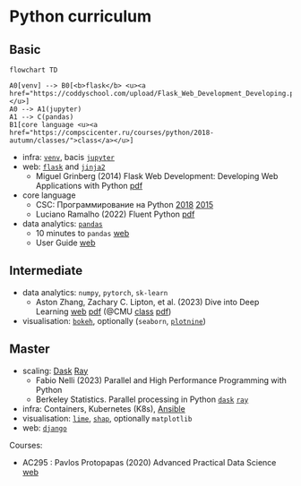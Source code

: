 # Python curriculum

## Basic

<!-- [Diag-aC](https://github.com/HariSekhon/Diagrams-as-Code) -->
<!-- [live edit](https://mermaid.live/edit) -->
```mermaid
flowchart TD

A0[venv] --> B0[<b>flask</b> <u><a href="https://coddyschool.com/upload/Flask_Web_Development_Developing.pdf">book</a></u>]
A0 --> A1(jupyter)
A1 --> C(pandas)
B1[core language <u><a href="https://compscicenter.ru/courses/python/2018-autumn/classes/">class</a></u>]
```

- infra:
  [`venv`](https://docs.python.org/3/library/venv.html),
  bacis [`jupyter`](https://docs.jupyter.org/en/latest/start/index.html)
- web:
  [`flask`](https://flask.palletsprojects.com/en/3.0.x/quickstart/) and [`jinja2`](https://jinja.palletsprojects.com/en/3.0.x/)
  - Miguel Grinberg (2014) Flask Web Development: Developing Web Applications with Python
    [pdf](https://coddyschool.com/upload/Flask_Web_Development_Developing.pdf)
- core language
  - CSC: Программирование на Python
    [2018](https://compscicenter.ru/courses/python/2018-autumn/classes/)
    [2015](https://compscicenter.ru/courses/python/2015-autumn/classes/)
  - Luciano Ramalho (2022) Fluent Python
    [pdf](https://sd.blackball.lv/library/Fluent_Python_(2022).pdf)
- data analytics: [`pandas`](https://pandas.pydata.org/docs/getting_started/index.html)
  - 10 minutes to `pandas`
    [web](https://pandas.pydata.org/docs/user_guide/10min.html)
  - User Guide
    [web](https://pandas.pydata.org/docs/user_guide/cookbook.html)

## Intermediate

<!-- [vk](https://vk.com/topic-51126445_30695036?offset=last)
[vk](https://vk.com/@-219830743-pdf-ebook-data-science-with-python-and-dask) -->
- data analytics:
  `numpy`,
  `pytorch`,
  `sk-learn`
  - Aston Zhang, Zachary C. Lipton, et al. (2023) Dive into Deep Learning
    [web](https://d2l.ai/index.html) [pdf](https://d2l.ai/d2l-en.pdf)
    (@CMU
    [class](https://deeplearning.cs.cmu.edu/F22/)
    [pdf](https://deeplearning.cs.cmu.edu/F23/document/readings/d2l-en.pdf))
- visualisation:
  [`bokeh`](https://docs.bokeh.org/en/latest/docs/gallery.html),
  optionally (`seaborn`,
  [`plotnine`](https://plotnine.readthedocs.io/en/stable/gallery.html))

## Master

- scaling:
  [Dask](https://www.dask.org/get-started)
  [Ray](https://docs.ray.io/en/latest/ray-overview/getting-started.html)
  - Fabio Nelli (2023) Parallel and High Performance Programming with Python
  - Berkeley Statistics. Parallel processing in Python
    [`dask`](https://berkeley-scf.github.io/tutorial-dask-future/python-dask.html)
    [`ray`](https://berkeley-scf.github.io/tutorial-dask-future/python-ray)
- infra:
  Containers,
  Kubernetes (K8s),
  [Ansible](https://docs.ansible.com/ansible/latest/getting_started/index.html)
- visualisation:
  [`lime`](https://github.com/marcotcr/lime),
  [`shap`](https://github.com/shap/shap),
  optionally `matplotlib`
- web:
  [`django`](https://docs.djangoproject.com/en/)

Courses:
- AC295 : Pavlos Protopapas (2020) Advanced Practical Data Science
  [web](https://harvard-iacs.github.io/2020F-AC295/pages/syllabus.html)

